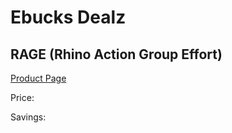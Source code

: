 
# Ebucks Dealz
## RAGE (Rhino Action Group Effort)
[Product Page](https://www.ebucks.com/web/shop/productSelected.do?prodId=216821087&catId=365579701)

Price: 

Savings: 


	